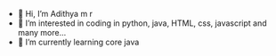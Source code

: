 - 👋 Hi, I’m Adithya m r
- 👀 I’m interested in coding in python, java, HTML, css, javascript and many more...
- 🌱 I’m currently learning core java
  


<!---
Undertaker69cyprus/Undertaker69cyprus is a ✨ special ✨ repository because its `README.md` (this file) appears on your GitHub profile.
You can click the Preview link to take a look at your changes.
--->
